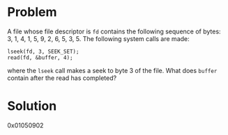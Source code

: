 # Problem
A file whose file descriptor is `fd` contains the following sequence of bytes: 3, 1, 4, 1, 5, 9, 2, 6, 5, 3, 5. The following system calls are made:
    
    lseek(fd, 3, SEEK_SET);               
    read(fd, &buffer, 4);
    
where the `lseek` call makes a seek to byte 3 of the file. What does `buffer` contain after
the read has completed?
# Solution
0x01050902

